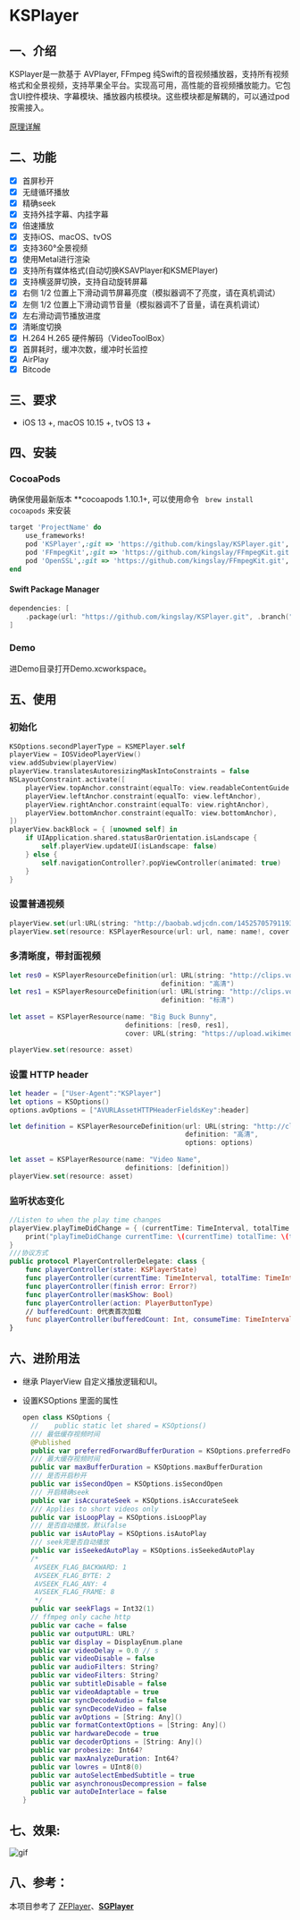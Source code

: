 # KSPlayer

## 一、介绍
KSPlayer是一款基于 AVPlayer, FFmpeg  纯Swift的音视频播放器，支持所有视频格式和全景视频，支持苹果全平台。实现高可用，高性能的音视频播放能力。它包含UI控件模块、字幕模块、播放器内核模块。这些模块都是解耦的，可以通过pod按需接入。

 [原理详解](./Documents/KSPlayer原理详解.md) 

## 二、功能
- [x] 首屏秒开
- [x] 无缝循环播放
- [x] 精确seek
- [x] 支持外挂字幕、内挂字幕
- [x] 倍速播放
- [x] 支持iOS、macOS、tvOS
- [x] 支持360°全景视频
- [x] 使用Metal进行渲染
- [x] 支持所有媒体格式(自动切换KSAVPlayer和KSMEPlayer)
- [x] 支持横竖屏切换，支持自动旋转屏幕
- [x] 右侧 1/2 位置上下滑动调节屏幕亮度（模拟器调不了亮度，请在真机调试）
- [x] 左侧 1/2 位置上下滑动调节音量（模拟器调不了音量，请在真机调试）
- [x] 左右滑动调节播放进度
- [x] 清晰度切换
- [x] H.264 H.265 硬件解码（VideoToolBox）
- [x] 首屏耗时，缓冲次数，缓冲时长监控
- [x] AirPlay
- [x] Bitcode

## 三、要求
- iOS 13 +,  macOS 10.15 +, tvOS 13 +

## 四、安装
### CocoaPods

确保使用最新版本 **cocoapods 1.10.1+, 可以使用命令 ` brew install cocoapods` 来安装

```ruby
target 'ProjectName' do
    use_frameworks!
    pod 'KSPlayer',:git => 'https://github.com/kingslay/KSPlayer.git', :branch => 'develop'
    pod 'FFmpegKit',:git => 'https://github.com/kingslay/FFmpegKit.git', :branch => 'main'
    pod 'OpenSSL',:git => 'https://github.com/kingslay/FFmpegKit.git', :branch => 'main'
end
```

#### Swift Package Manager

```swift
dependencies: [
    .package(url: "https://github.com/kingslay/KSPlayer.git", .branch("develop"))
]
```

### Demo

进Demo目录打开Demo.xcworkspace。

## 五、使用

### 初始化

```swift
KSOptions.secondPlayerType = KSMEPlayer.self
playerView = IOSVideoPlayerView()
view.addSubview(playerView)
playerView.translatesAutoresizingMaskIntoConstraints = false
NSLayoutConstraint.activate([
    playerView.topAnchor.constraint(equalTo: view.readableContentGuide.topAnchor),
    playerView.leftAnchor.constraint(equalTo: view.leftAnchor),
    playerView.rightAnchor.constraint(equalTo: view.rightAnchor),
    playerView.bottomAnchor.constraint(equalTo: view.bottomAnchor),
])
playerView.backBlock = { [unowned self] in
    if UIApplication.shared.statusBarOrientation.isLandscape {
        self.playerView.updateUI(isLandscape: false)
    } else {
        self.navigationController?.popViewController(animated: true)
    }
}
```

### 设置普通视频

```swift
playerView.set(url:URL(string: "http://baobab.wdjcdn.com/14525705791193.mp4")!)
playerView.set(resource: KSPlayerResource(url: url, name: name!, cover: URL(string: "http://img.wdjimg.com/image/video/447f973848167ee5e44b67c8d4df9839_0_0.jpeg"), subtitle: nil))
```

### 多清晰度，带封面视频

```swift
let res0 = KSPlayerResourceDefinition(url: URL(string: "http://clips.vorwaerts-gmbh.de/big_buck_bunny.mp4")!,
                                      definition: "高清")
let res1 = KSPlayerResourceDefinition(url: URL(string: "http://clips.vorwaerts-gmbh.de/big_buck_bunny.mp4")!,
                                      definition: "标清")
   
let asset = KSPlayerResource(name: "Big Buck Bunny",
                             definitions: [res0, res1],
                             cover: URL(string: "https://upload.wikimedia.org/wikipedia/commons/thumb/c/c5/Big_buck_bunny_poster_big.jpg/848px-Big_buck_bunny_poster_big.jpg"))

playerView.set(resource: asset)
```
### 设置 HTTP header

```swift
let header = ["User-Agent":"KSPlayer"]
let options = KSOptions()
options.avOptions = ["AVURLAssetHTTPHeaderFieldsKey":header]

let definition = KSPlayerResourceDefinition(url: URL(string: "http://clips.vorwaerts-gmbh.de/big_buck_bunny.mp4")!,
                                            definition: "高清",
                                            options: options)
  
let asset = KSPlayerResource(name: "Video Name",
                             definitions: [definition])
playerView.set(resource: asset)
```

### 监听状态变化
```swift
//Listen to when the play time changes
playerView.playTimeDidChange = { (currentTime: TimeInterval, totalTime: TimeInterval) in
    print("playTimeDidChange currentTime: \(currentTime) totalTime: \(totalTime)")
}
///协议方式
public protocol PlayerControllerDelegate: class {
    func playerController(state: KSPlayerState)
    func playerController(currentTime: TimeInterval, totalTime: TimeInterval)
    func playerController(finish error: Error?)
    func playerController(maskShow: Bool)
    func playerController(action: PlayerButtonType)
    // bufferedCount: 0代表首次加载
    func playerController(bufferedCount: Int, consumeTime: TimeInterval)
}
```



## 六、进阶用法
- 继承 PlayerView 自定义播放逻辑和UI。

- 设置KSOptions 里面的属性

  ```swift
  open class KSOptions {
    //    public static let shared = KSOptions()
    /// 最低缓存视频时间
    @Published 
    public var preferredForwardBufferDuration = KSOptions.preferredForwardBufferDuration
    /// 最大缓存视频时间
    public var maxBufferDuration = KSOptions.maxBufferDuration
    /// 是否开启秒开
    public var isSecondOpen = KSOptions.isSecondOpen
    /// 开启精确seek
    public var isAccurateSeek = KSOptions.isAccurateSeek
    /// Applies to short videos only
    public var isLoopPlay = KSOptions.isLoopPlay
    /// 是否自动播放，默认false
    public var isAutoPlay = KSOptions.isAutoPlay
    /// seek完是否自动播放
    public var isSeekedAutoPlay = KSOptions.isSeekedAutoPlay
    /*
     AVSEEK_FLAG_BACKWARD: 1
     AVSEEK_FLAG_BYTE: 2
     AVSEEK_FLAG_ANY: 4
     AVSEEK_FLAG_FRAME: 8
     */
    public var seekFlags = Int32(1)
    // ffmpeg only cache http
    public var cache = false
    public var outputURL: URL?
    public var display = DisplayEnum.plane
    public var videoDelay = 0.0 // s
    public var videoDisable = false
    public var audioFilters: String?
    public var videoFilters: String?
    public var subtitleDisable = false
    public var videoAdaptable = true
    public var syncDecodeAudio = false
    public var syncDecodeVideo = false
    public var avOptions = [String: Any]()
    public var formatContextOptions = [String: Any]()
    public var hardwareDecode = true
    public var decoderOptions = [String: Any]()
    public var probesize: Int64?
    public var maxAnalyzeDuration: Int64?
    public var lowres = UInt8(0)
    public var autoSelectEmbedSubtitle = true
    public var asynchronousDecompression = false
    public var autoDeInterlace = false
  }
  ```


## 七、效果:

![gif](./Demo/demo.gif)

## 八、参考：
本项目参考了 [ZFPlayer](https://github.com/renzifeng/ZFPlayer)、**[SGPlayer](https://github.com/libobjc/SGPlayer)**

